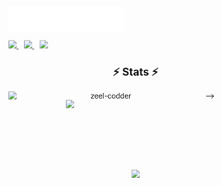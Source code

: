 <img src="images/svg/header_en.svg"></img>

<div>
<a href="https://twitter.com/nirajgirixd">
<img width="30px" src="https://www.vectorlogo.zone/logos/twitter/twitter-official.svg" />
</a>&ensp;
<a href="https://www.linkedin.com/in/nirajgirixd/">
<img width="30px" src="https://www.vectorlogo.zone/logos/linkedin/linkedin-icon.svg" />
</a>&ensp;
<a href="https://www.instagram.com/nirajgirixd/">
<img width="30px" src="https://www.vectorlogo.zone/logos/instagram/instagram-icon.svg" />
</a>

</div>

<h2 align="center">⚡ Stats ⚡</h2>
<p align=center>
  <div align=center>
    <a href="https://github.com/denvercoder1/github-readme-streak-stats" title="Go to Source">
      <img align="left" width=390 src="https://github-readme-streak-stats.herokuapp.com/?user=zeel-codder&theme=react&border=61dafb&hide_border=true" alt="zeel-codder" />
    </a>
    </div>
 <a href="https://github.com/anuraghazra/github-readme-stats" title="Go to Source">
      <img align="right" width=390 src="https://github-readme-stats.vercel.app/api?username=zeel-codder&show_icons=true&theme=react&border_color=61dafb&hide_border=true" />
    </a> -->
  <br><br><br><br><br><br><br><br><br>
  <div align=center>
    <a href="https://github.com/anuraghazra/github-readme-stats">
      <img width=325 align="center" src="https://github-readme-stats.vercel.app/api/top-langs/?username=zeel-codder&hide=c%23,powershell,Mathematica,Ruby,Objective-C,Objective-C%2b%2b,Cuda&title_color=61dafb&text_color=ffffff&icon_color=61dafb&bg_color=20232a&langs_count=8&layout=compact&border_color=61dafb&hide_border=true" />
    </a>
  </div>
</p>

<div>

</div>
